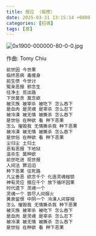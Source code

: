 ```yaml
---
title: 报应 （報應）
date: 2025-03-31 13:15:14 +0800
categories: [招魂]
tags: [奠]
---
```


![0x1900-000000-80-0-0.jpg](https://b2.235421.xyz/pic/2025/03/c34e11d81c2795806d861f1ac7becf72.jpg)

作曲: Tomy Chiu

```txt
前世因 今世果
临终恶病 毒缠身
前生债 今世讨
冤亲恶报 邪念生
往净土 觅出路
下世莫贪 莫念欲
被灭族 被宰杀 被吃下 怎么吞下
是血肉 是灵魂 是宰杀 怎么忍下
被冷漠 被无情 被撕杀 怎么吞下
是世俗 在种欲 看 种下恶果
怎么 摧毁我 无情撕杀我 种下恶果
被冷漠 被无情 被撕杀 怎么吞下
是世俗 在种欲 看 种下恶果
尘归尘 土归土
恶有恶报 下地狱
滥杀生 莫种欲
前世吃进 现世报
人间法 罪滔滔
种下恶果 往死路
凡尘善恶 欲念千个 化造灵魂枷锁
神有灵应 报应千个 放下循环因果
时代遗下 灵魂一个 
灵魂一个 尝尽人间烟火
黄泉留恨 中阴一个 冷漠人间穿梭
怎么 摧毁我 无情撕杀我 种下恶果
被灭族 被宰杀 被吃下 怎么吞下
是血肉 是灵魂 是宰杀 怎么忍下
被冷漠 被无情 被撕杀 怎么吞下
是世俗 在种欲 看 种下恶果
```
